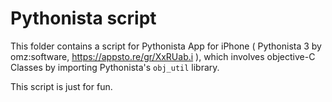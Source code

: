 # Pythonista script
This folder contains a script for Pythonista App for iPhone ( Pythonista 3 by omz:software, https://appsto.re/gr/XxRUab.i ), which involves objective-C Classes by importing Pythonista's `obj_util` library.

This script is just for fun.
